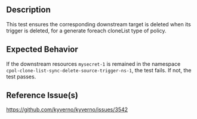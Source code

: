 ## Description

This test ensures the corresponding downstream target is deleted when its trigger is deleted, for a generate foreach cloneList type of policy.

## Expected Behavior

If the downstream resources `mysecret-1` is remained in the namespace `cpol-clone-list-sync-delete-source-trigger-ns-1`, the test fails. If not, the test passes.

## Reference Issue(s)

https://github.com/kyverno/kyverno/issues/3542